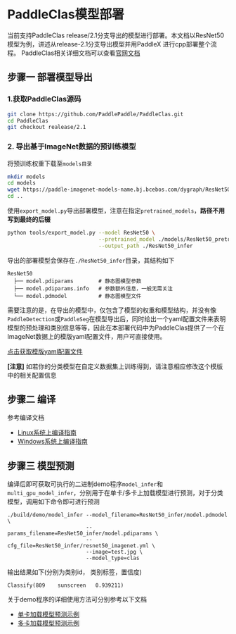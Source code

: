 # PaddleClas模型部署

当前支持PaddleClas release/2.1分支导出的模型进行部署。本文档以ResNet50模型为例，讲述从release-2.1分支导出模型并用PaddleX 进行cpp部署整个流程。 PaddleClas相关详细文档可以查看[官网文档](https://github.com/PaddlePaddle/PaddleClas/blob/release/2.1/README_cn.md)



## 步骤一 部署模型导出

### 1.获取PaddleClas源码

```sh
git clone https://github.com/PaddlePaddle/PaddleClas.git
cd PaddleClas
git checkout realease/2.1
```

### 2. 导出基于ImageNet数据的预训练模型

将预训练权重下载至`models目录`

```sh
mkdir models
cd models
wget https://paddle-imagenet-models-name.bj.bcebos.com/dygraph/ResNet50_pretrained.pdparams
cd ..
```

使用`export_model.py`导出部署模型，注意在指定`pretrained_models`，**路径不用写到最终的后辍**

```sh
python tools/export_model.py --model ResNet50 \
                             --pretrained_model ./models/ResNet50_pretrained \
                             --output_path ./ResNet50_infer
```

导出的部署模型会保存在`./ResNet50_infer`目录，其结构如下

```
ResNet50
  ├── model.pdiparams        # 静态图模型参数
  ├── model.pdiparams.info   # 参数额外信息，一般无需关注
  └── model.pdmodel          # 静态图模型文件
```



需要注意的是，在导出的模型中，仅包含了模型的权重和模型结构，并没有像`PaddleDetection`或`PaddleSeg`在模型导出后，同时给出一个yaml配置文件来表明模型的预处理和类别信息等等，因此在本部署代码中为PaddleClas提供了一个在ImageNet数据上的模版yaml配置文件，用户可直接使用。

[点击获取模版yaml配置文件](../../../resources/resnet50_imagenet.yml)

**[注意]** 如若你的分类模型在自定义数据集上训练得到，请注意相应修改这个模版中的相关配置信息



## 步骤二 编译

参考编译文档

- [Linux系统上编译指南](../compile/linux.md)
- [Windows系统上编译指南](../compile/windows.md)



## 步骤三 模型预测

编译后即可获取可执行的二进制demo程序`model_infer`和`multi_gpu_model_infer`，分别用于在单卡/多卡上加载模型进行预测，对于分类模型，调用如下命令即可进行预测

```
./build/demo/model_infer --model_filename=ResNet50_infer/model.pdmodel \
                         --params_filename=ResNet50_infer/model.pdiparams \
                         --cfg_file=ResNet50_infer/resnet50_imagenet.yml \
                         --image=test.jpg \
                         --model_type=clas
```

输出结果如下(分别为类别id， 类别标签，置信度)

```
Classify(809    sunscreen   0.939211)
```

关于demo程序的详细使用方法可分别参考以下文档

- [单卡加载模型预测示例](../demo/model_infer.md)
- [多卡加载模型预测示例](../demo/multi_gpu_model_infer.md)
